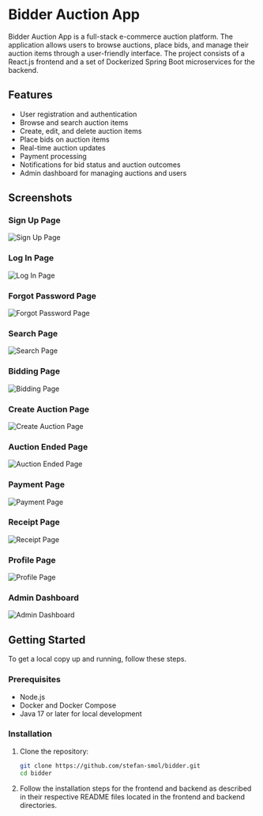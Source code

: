 # Bidder Auction App

Bidder Auction App is a full-stack e-commerce auction platform. The application allows users to browse auctions, place bids, and manage their auction items through a user-friendly interface. The project consists of a React.js frontend and a set of Dockerized Spring Boot microservices for the backend.

## Features

- User registration and authentication
- Browse and search auction items
- Create, edit, and delete auction items
- Place bids on auction items
- Real-time auction updates
- Payment processing
- Notifications for bid status and auction outcomes
- Admin dashboard for managing auctions and users

## Screenshots

### Sign Up Page

![Sign Up Page](demo/sign_up_page.PNG)

### Log In Page

![Log In Page](demo/log_in_page.PNG)

### Forgot Password Page

![Forgot Password Page](demo/forget_password_page.PNG)

### Search Page

![Search Page](demo/search_page.PNG)

### Bidding Page

![Bidding Page](demo/bidding_page.PNG)

### Create Auction Page

![Create Auction Page](demo/create_auction_page.PNG)

### Auction Ended Page

![Auction Ended Page](demo/auction_ended_page.PNG)

### Payment Page

![Payment Page](demo/payment_page.PNG)

### Receipt Page

![Receipt Page](demo/receipt_page.PNG)

### Profile Page

![Profile Page](demo/profile_page.PNG)

### Admin Dashboard

![Admin Dashboard](demo/admin_dashboard.PNG)

## Getting Started

To get a local copy up and running, follow these steps.

### Prerequisites

- Node.js
- Docker and Docker Compose
- Java 17 or later for local development

### Installation

1. Clone the repository:

   ```bash
   git clone https://github.com/stefan-smol/bidder.git
   cd bidder
   ```

2. Follow the installation steps for the frontend and backend as described in their respective README files located in the frontend and backend directories.
